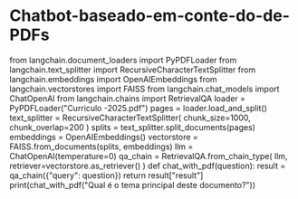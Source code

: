 # Chatbot-baseado-em-conte-do-de-PDFs

from langchain.document_loaders import PyPDFLoader
from langchain.text_splitter import RecursiveCharacterTextSplitter
from langchain.embeddings import OpenAIEmbeddings
from langchain.vectorstores import FAISS
from langchain.chat_models import ChatOpenAI
  from langchain.chains import RetrievalQA 
 loader = PyPDFLoader("Curriculo -2025.pdf") 
pages = loader.load_and_split()
text_splitter = RecursiveCharacterTextSplitter( 
 chunk_size=1000, chunk_overlap=200 ) 
splits = text_splitter.split_documents(pages)
embeddings = OpenAIEmbeddings()
vectorstore = FAISS.from_documents(splits, embeddings) 
llm = ChatOpenAI(temperature=0) qa_chain = RetrievalQA.from_chain_type( llm, retriever=vectorstore.as_retriever() ) 
def chat_with_pdf(question): result = qa_chain({"query": question}) return result["result"]
 print(chat_with_pdf("Qual é o tema principal deste documento?"))